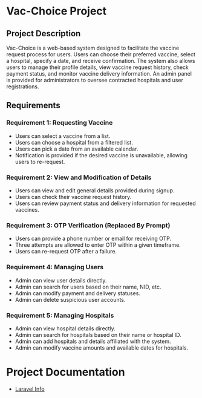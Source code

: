 # Vac-Choice Project

## Project Description

Vac-Choice is a web-based system designed to facilitate the vaccine request process for users. Users can choose their preferred vaccine, select a hospital, specify a date, and receive confirmation. The system also allows users to manage their profile details, view vaccine request history, check payment status, and monitor vaccine delivery information. An admin panel is provided for administrators to oversee contracted hospitals and user registrations.

## Requirements

### Requirement 1: Requesting Vaccine

- Users can select a vaccine from a list.
- Users can choose a hospital from a filtered list.
- Users can pick a date from an available calendar.
- Notification is provided if the desired vaccine is unavailable, allowing users to re-request.

### Requirement 2: View and Modification of Details

- Users can view and edit general details provided during signup.
- Users can check their vaccine request history.
- Users can review payment status and delivery information for requested vaccines.

### Requirement 3: OTP Verification (Replaced By Prompt)

- Users can provide a phone number or email for receiving OTP.
- Three attempts are allowed to enter OTP within a given timeframe.
- Users can re-request OTP after a failure.

### Requirement 4: Managing Users

- Admin can view user details directly.
- Admin can search for users based on their name, NID, etc.
- Admin can modify payment and delivery statuses.
- Admin can delete suspicious user accounts.

### Requirement 5: Managing Hospitals

- Admin can view hospital details directly.
- Admin can search for hospitals based on their name or hospital ID.
- Admin can add hospitals and details affiliated with the system.
- Admin can modify vaccine amounts and available dates for hospitals.


# Project Documentation

- [Laravel Info](LARAVEL.MD)